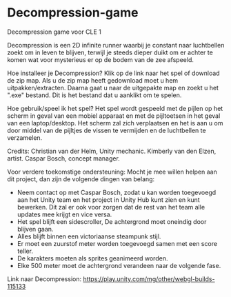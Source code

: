 # Decompression-game
Decompression game voor CLE 1

Decompression is een 2D infinite runner waarbij je constant naar luchtbellen zoekt om in leven te blijven, terwijl je steeds dieper duikt om er achter te komen wat voor mysterieus er op de bodem van de zee afspeeld.

Hoe installeer je Decompression?
Klik op de link naar het spel of download de zip map.
Als u de zip map heeft gedownload moet u hem uitpakken/extracten.
Daarna gaat u naar de uitgepakte map en zoekt u het ".exe" bestand.
Dit is het bestand dat u aanklikt om te spelen.

Hoe gebruik/speel ik het spel?
Het spel wordt gespeeld met de pijlen op het scherm in geval van een mobiel apparaat en met de pijltoetsen in het geval van een laptop/desktop.
Het scherm zal zich verplaatsen en het is aan u om door middel van de pijltjes de vissen te vermijden en de luchtbellen te verzamelen.

Credits:
Christian van der Helm, Unity mechanic.
Kimberly van den Elzen, artist.
Caspar Bosch, concept manager.

Voor verdere toekomstige ondersteuning:
Mocht je mee willen helpen aan dit project, dan zijn de volgende dingen van belang:
- Neem contact op met Caspar Bosch, zodat u kan worden toegevoegd aan het Unity team en het project in Unity Hub kunt zien en kunt bewerken. Dit zal er ook voor zorgen dat de rest van het team alle updates mee krijgt en vice versa.
- Het spel blijft een sidescroller, De achtergrond moet oneindig door blijven gaan.
- Alles blijft binnen een victoriaanse steampunk stijl.
- Er moet een zuurstof meter worden toegevoegd samen met een score teller.
- De karakters moeten als sprites geanimeerd worden.
- Elke 500 meter moet de achtergrond verandeen naar de volgende fase.

Link naar Decompression: https://play.unity.com/mg/other/webgl-builds-115133 
